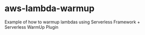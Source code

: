 # aws-lambda-warmup
Example of how to warmup lambdas using Serverless Framework + Serverless WarmUp Plugin
